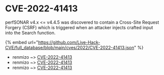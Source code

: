# CVE-2022-41413

perfSONAR v4.x <= v4.4.5 was discovered to contain a Cross-Site Request Forgery (CSRF) which is triggered when an attacker injects crafted input into the Search function.

{% embed url="https://github.com/Live-Hack-CVE/full_database/blob/main/cves/2022/CVE-2022-41413.json" %}


* renmizo ~> [CVE-2022-41413](https://www.alice-snow.ru/2022/database/cve-2022-41413/cve-2022-41413-renmizo)
* renmizo ~> [CVE-2022-41413](https://www.alice-snow.ru/2022/database/cve-2022-41413/cve-2022-41413-renmizo)
* renmizo ~> [CVE-2022-41413](https://www.alice-snow.ru/2022/database/cve-2022-41413/cve-2022-41413-renmizo)